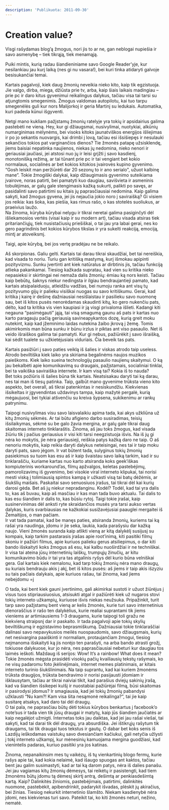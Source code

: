 ```yaml
---
description: 'Publikuota: 2011-09-30'
---
```


# Creation value?

Visgi rašydamas blog’ą žmogus, nori jis to ar ne, gan neblogai nupiešia ir savo asmenybę – tiek tikrąją, tiek menamąją.

Puiki mintis, kurią radau šiandieniniame savo Google Reader’yje, kur nesilankiau jau kurį laiką \(nes gi nu vasara!\), bei kuri tinka atidaryti galvoje besisukančiai temai.

Kartais pagalvoji, kiek daug žmonių neveikia nieko kito, kaip tik egzistuoja. Jie valgo, dirba, miega, džiūsta prie tv, arba, kaip šiais laikais madingiau – prie pc ir daro kitus gyvenimui reikalingus dalykus, tačiau visa tai tarsi su atjungtomis smegenimis. Žmogus valdomas autopilotu, kai tuo tarpu smegenėlės guli kur nors Malijorkoj ir geria Martinį su ledukais. Automatika, kuri padeda kūnui išgyventi.

Netgi mano kukliam pažįstamų žmonių ratelyje yra tokių ir apsidairius galima pastebėti ne vieną. Hey, kur gi džiaugsmai, nusivylimai, nuotykiai, alkūnių numarginimas mėlynėms, bei visoks kitoks jaunatviškos energijos išliejimas ir po jo sekantis nuovargis, kai drimbi į lovą, tačiau esi išsišiepęs ir nesulauki sekančios tokios pat varginančios dienos? Tie žmonės patapę užsisklendę, jiems baisiai nepatinka naujienos, niekas jų nedomina, nieko nenori ir geriausiai jaučiasi, jei atstosi nuo jų ir leisi grįžti į savo kasdienį, monotonišką režimą, ar tai tūnant prie pc ir tai vengiant bet kokio normalaus, socialinės ar bet kokios kitokios įvairovės kupino gyvenimo. “Gosh leiskit man peržiūrėti dar 20 sezonų to ir ano serialo", užuot kalbinę mane”. Tokie žmogiški dalykai, kaip džiaugimasis gyvenimo suteikiama įvairove, noras patirti, bei pamatyti kuo daugiau, savišvieta ir asmeninis tobulėjimas, ar galų gale stengimasis kažką sukurti, palikti po savęs, ar pasidalinti savo patirtimi su kitais jų paprasčiausiai nedomina. Kaip galima sakyti, kad žmogus gyvena, jei jis nejaučia jokio noro į saviraišką? Gi visiem jos reikia: kas šoka, kas piešia, kas rimus rašo, o kas stotelės suoliukus, ar praeivius laužo.  
Na žinoma, kūryba kūrybai nelygu ir tikrai neretai galima pasiginčyti dėl išliekamosios vertės \(visai kaip ir su modern art\), tačiau visada atsiras tiek pritariančiųjų, tiek nusistačiusių priešiškai, o tai jau yra labai gerai, nes ko gero pagrindinis bet kokios kūrybos tikslas ir yra sukelti reakciją, emociją, mintį ar atoveiksmį.

Taigi, apie kūrybą, bei jos vertę pradėjau ne be reikalo.

Aš skorpionas. Galiu gelti. Kartais tai darau tikrai skaudžiai, bet tai nereiškia, kad visada to noriu. Turiu gan kritišką mastymą, kurį išmokau apipinti pozityvizmu. Sunku įvertinti ant kiek natūralus ar dirbtinis jis, tačiau funkciją atlieka pakankamai. Tiesiog kažkada supratau, kad vien su kritika nieko nepasieksi ir skirtingai nei nemaža dalis žmonių: ėmiau ką nors keisti. Tačiau kaip bebūtų, šaknys niekur nedingsta ir ilgiau bendraujantieji pamato, kad kartais atsipalaiduoju, atleidžiu vadžias, bei numoju ranka ant visų tų pozityvumo gijų ir palieku visiškai nuogas su savo kritiškumu. Gerai, kad kritika į kairę ir dešinę dažniausiai nesišlaistau ir pasilieku savo nuomonę sau, bet iš kitos pusės nenorėdamas skaudinti kitų, ko gero nukenčiu pats, dėlto, kad ta kritika vis vien kaupiasi ir ją visgi privaloma išlieti. Kadangi kiti negauna “pasimėgauti” jąją, tai visą smagumą gaunu aš pats ir kartas nuo karto paragauju pačią geriausią savineapykantos dozę, kurią greit moku nutekint, kaip kad įžeminimo laidas nutekina žaibo įkrovą į žemę. Tomis akimirkomis man būna sunku ir būnu irzlus ir piktas ant viso pasaulio. Net iš veido išraiškos galima tai pamatyti. Kur gi nebus, pažiūrėkit į savo išraišką, kai sėdit tualete su užkietėjusiais viduriais. Čia beveik tas pats.

Kartais pasižiūri į savo paties veiklą iš šalies ir viskas atrodo taip useless. Atrodo beviltiška kiek laiko yra skiriama begalinėms naujos muzikos paieškoms. Kiek laiko sueina technologijų pasaulio naujienų skaitymui. O ką jau bekalbėti apie komunikavimą su draugais, pažįstamais, socialiniai tinklai, bei ta vaikiška saviraiška internete. Ir kam visą tai? Kokia iš to nauda?  
Bet toks požiūris iš šalies būna tik kartais. Neatsisakau daryti tai ką darau, nes tai man iš tiesų patinka. Taip, galbūt mano gyvenime trūksta vieno kito aspekto, bet overall, aš tikrai patenkintas ir nesiskundžiu. Kiekvienas išsikeltas ir įgyvendintas uždavinys tampa, kaip mažytė pergalė, kurią mėgaujuosi, bei tykiai atšvenčiu su kreiva šypsena, sukikenimu ar rankų patrynimu.

Taipogi nusivylimas visu savo laisvalaikiu apima tada, kai akys užkliūna už kitų žmonių sėkmės. Ar tai būtu afigieno darbo susiradimas, teisių išsilaikymas, sėkmė su be galo žavia mergina, ar galų gale tikrai daug skaitomas interneto tinklaraštis. Žinoma, aš jau toks žmogus, kad visada žiūriu tik į pačius geriausius ir visi kiti tarsi neegzistuoja išvis. Na iš jų gi nėra ko mokytis, jie nėra geriausieji, reiškia patys kažką daro ne taip. O aš nenoriu mokytis, kaip reikia daryti dalykus neteisingai, nes tai ir taip moku daryti pats, savo jėgom. Ir vat būtent tada, sulyginus tokių žmonių pasiekimus su tuom kas esu aš ir kaip švaistau savo laiką tarkim, kad ir su tinklaraščiu, kuriame kartas nuo karto atsiranda koks geek’iškas kompiuterinis workaround’as, filmų apžvalgos, keletas pastebėjimų, pamorolizavimų iš gyvenimo, bei visokie viral interneto klipukai, tai norisi mesti viską į tolimiausią spintos kampą ir užkasti visą tai batų dėžėmis, ar šiukšlių maišais. Paskaitai savo senuosiuos įrašus, tai tikrai dėl kai kurių darosi gėda. Bet aš jų niekur nepradanginu. Kodėl? Todėl, kad tai yra dalis to, kas aš buvau, kaip aš masčiau ir kas man tada buvo aktualu. Tai dalis to kas esu šiandien ir dalis to, kas būsiu rytoj. Taigi tokie įrašai, kaip susinervinimas dėl anksti ryte skraidančios musės yra tarsi aukso vertas dalykas, kuris svarbiausias ne kažkokiai susižavėjusiai paauglei mergaitei iš Žemaitijos, o man pačiam.  
Ir vat tada pamatai, kad be manęs paties, atsiranda žmonių, kuriems tai ką rašai yra naudinga, įdomu ir jie seka, laukia, kada parašysiu dar kažką naujo. Vieni žmonės suranda kaip atlikti vieną ar kitą dalykėlį susijusį su kompais, kaip tarkim pastarasis įrašas apie root’inimą, kiti pasitiki filmų skoniu ir pažiūri filmus, apie kuriuos palieku gerus atsiliepimus, o dar kiti bando išskaityti koks žmogus aš esu, kai kalbu nuoširdžiai ir ne techniškai. Ir visa tai ateina jūsų internetinių laiškų, trumpųjų žinučių, ar kitu komunikavimo būdu ir tai yra tas atgalinis ryšys dėl kurio būna velniškai gera. Gal kartais kiek nemalonu, kad tarp tokių žmonių nėra mano draugų, su kuriais bendrauju akis į akį, bet iš kitos pusės: aš jiems ir taip akis išzyziu su tais pačiais dalykais, apie kuriuos rašau, tai žinoma, kad jiems nebeįdomu =j

O tada, kai bent kiek gauni įvertinimo, gali akimirkai sustoti ir užuot žiūrėjus į visus tuos stipriausiuosius, atsisukti atgal ir pažiūrėti kiek už nugaros stovi tokių interneto užkampių, kuriuose išvis niekas neužsuka. Pripažinkit, turit tarp savo pažįstamų bent vieną ar kelis žmonės, kurie turi savo internetinius dienoraščius ir rašo ten dalykėlius, kurie realiai suprantami tik jiems vieniems ar artimiausiems 1-3 draugams, kurie taipogi toli gražu ne kiekvieną straipsnį dar ir paskaito. Ir tada pagalvoji apie tokių skylių beviltiškumą ir egzistavimo beprasmiškumą. Dažniausiai tokie tinklaraščiai dalinasi savo nepavykusios meilės nuospaudomis, savo džiaugsmais, kurių net nesivargina paaiškinti ir normaliam, protaujančiam žmogui, tiesiog neįmanoma išskaityti ką jis norėjo ten parašyti, na arba bando atrasti grožį, tokiuose dalykuose, kur jo nėra, nes paprasčiausiai nebeturi kur daugiau tos laimės ieškoti. Maždaug iš serijos: Wow! It’s a rainbow! What does it mean?  
Tokie žmonės mėgsta prasidėti visokių pačių kvailiausių tekstų rašymais, ko ne visų padaromu foto įkėlinėjimais, internet memes platinimais, ar kitais interneto turinio šiukšlinimais. Na taip suprantu, kad kai kuriem žmonėms trūksta draugijos, trūksta bendravimo ir norisi pasijausti įdomiam ir išklausytam, tačiau ar tikrai naiviai tikit, kad parašius dviejų sakinių įrašą, kad va šiandien išsikepei kulšį ir nuostabiai pažiūrėjai filmą, būsi skaitomas ir pasirodysi įdomus? Ir smagiausia, kad jei tokių žmonių pabandysi užklausti “Nu kam?! Kam visa šita nesąmonė reikalinga?”, tai jie kaip susitarę atsakys, kad daro tai dėl draugų.  
O tai pala, ne paprasčiau būtų dėti tokius kūrybos benkartus į facebook’o note’sus ir tada vien tik jūsų draugai ir matytų, kaip jūs šiandien jaučiatės ar kaip negalėjot užmigti. Internetas toks jau daiktas, kad jei jau rašai viešai, tai sakyti, kad tai darai tik dėl draugų, yra absurdiška. Jei ištikrųjų rašytum tik draugams, tai tik draugai tuos tekstus ir gautų. O dabar bet koks senis iš Lazdijų ieškodamas vaistukų savo dvesiančiam kačiukui, gali netyčia užlysti į tokį interneto užkampį, kur mėnesinių kamuojama mergina guodžiasi, kad vienintelis padaras, kuriuo pasitiki yra jos katinas.

Žinoma, nepanaikinsim mes tų vaikėzų, iš tų vienkartinių blogo fermų, kurie rašys apie tai, kad kokia nelaimė, kad išaugo spuogas ant kaktos, tačiau bent jau galim susimastyti, kad ar tai ką darom patys, nėra iš dalies panašu. Jei jau vagiamas kitų žmonių dėmesys, tai reikėtų ir pasistengti, kad tiem žmonėms būtų įdomu tą dėmesį skirtį antrą, dešimtą ar penkiasdešimtą kartą. Kaip? Dalinkitės žiniomis, pastebėjimais, patirtimi, dalinkitės nuomone, pastebėkit, apibendrinkit, padarykit išvadas, plėskit jų akiračius, bei žinias. Tiesiog nekurkit internetinio šlamšto. Niekam kasdienybė nėra įdomi, nes kiekvienas turi savo. Pateikit tai, ko kiti žmonės neturi, nežino, nematė.

